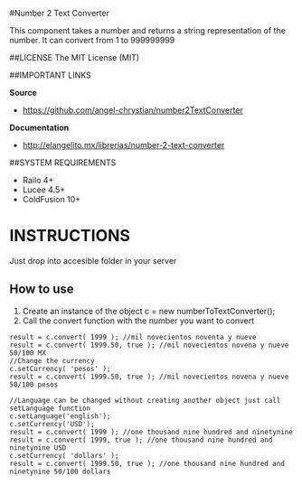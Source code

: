 #Number 2 Text Converter

This component takes a number and returns a string representation of the number.
It can convert from 1 to 999999999

##LICENSE
The MIT License (MIT)

##IMPORTANT LINKS

**Source**
- https://github.com/angel-chrystian/number2TextConverter

**Documentation**
- http://elangelito.mx/librerias/number-2-text-converter

##SYSTEM REQUIREMENTS
- Railo 4+
- Lucee 4.5+
- ColdFusion 10+

# INSTRUCTIONS
Just drop into accesible folder in your server


## How to use

1. Create an instance of the object
        c = new numberToTextConverter(); 
2. Call the convert function with the number you want to convert
```
result = c.convert( 1999 ); //mil novecientos noventa y nueve
result = c.convert( 1999.50, true ); //mil novecientos novena y nueve 50/100 MX
//Change the currency
c.setCurrency( 'pesos' );
result = c.convert( 1999.50, true ); //mil novecientos novena y nueve 50/100 pesos

//Language can be changed without creating another object just call setLanguage function
c.setLanguage('english');
c.setCurrency('USD');
result = c.convert( 1999 ); //one thousand nine hundred and ninetynine
result = c.convert( 1999, true ); //one thousand nine hundred and ninetynine USD
c.setCurrency( 'dollars' );
result = c.convert( 1999.50, true ); //one thousand nine hundred and ninetynine 50/100 dollars
```

